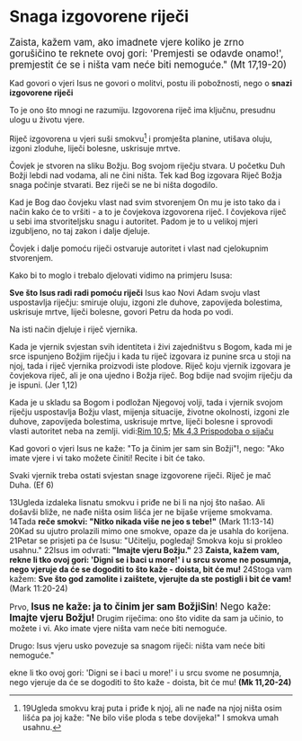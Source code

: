 # Snaga izgovorene riječi

<big>Zaista, kažem vam, ako imadnete vjere koliko je zrno gorušičino  te reknete ovoj gori: 'Premjesti se odavde onamo!', premjestit  će se i ništa vam neće biti nemoguće."  (Mt 17,19-20)</big>

Kad govori o vjeri Isus ne govori o molitvi, postu ili pobožnosti, nego o **snazi izgovorene riječi**

To je ono što mnogi ne razumiju.
Izgovorena riječ ima  ključnu, presudnu ulogu u životu vjere.

Riječ izgovorena u vjeri suši smokvu[^1] i promješta planine, utišava oluju, izgoni zloduhe, liječi bolesne, uskrisuje mrtve.

<!-- ubaci sa friklik karizmatska web svaštara❗ o autoritetu i ubaci ono što imam na A7 karticama o učenju vjere-->
Čovjek je stvoren na sliku Božju. Bog svojom riječju stvara. U početku  Duh Božji lebdi nad vodama, ali ne čini ništa. Tek kad Bog izgovara Riječ Božja snaga počinje stvarati. Bez riječi se ne bi ništa dogodilo.

Kad je Bog dao čovjeku vlast nad svim stvorenjem On mu je isto tako da i način kako će to vršiti - a to je čovjekova izgovorena riječ. I čovjekova riječ u sebi ima stvoriteljsku snagu i autoritet.
Padom je to u velikoj mjeri izgubljeno, no taj zakon i dalje djeluje.

Čovjek i dalje pomoću riječi  ostvaruje autoritet i vlast nad cjelokupnim stvorenjem.

Kako bi to moglo i trebalo djelovati vidimo na primjeru Isusa: 

**Sve što Isus radi radi pomoću riječi**
Isus kao Novi Adam svoju vlast uspostavlja riječju: smiruje oluju, izgoni zle duhove, zapovijeda bolestima, uskrisuje mrtve, liječi bolesne, govori Petru da hoda po vodi.

Na isti način djeluje i riječ vjernika.

Kada je vjernik svjestan svih identiteta i živi zajedništvu s Bogom, kada mi je  srce ispunjeno Božjim riječju i kada tu riječ izgovara iz punine srca u stoji na njoj, tada i riječ vjernika proizvodi iste plodove. Riječ koju vjernik izgovara je čovjekova riječ, ali je ona ujedno i Božja riječ. Bog bdije nad svojim riječju da je ispuni. (Jer 1,12)

Kada je u skladu sa Bogom i podložan Njegovoj volji, tada i vjernik svojom riječju uspostavlja Božju vlast, mijenja situacije, životne okolnosti, izgoni zle duhove, zapovijeda bolestima, uskrisuje mrtve, liječi bolesne i sprovodi vlasti autoritet neba na zemlji. vidi:[Rim 10,5](../3.Biblijski%20tekstovi/Rim%2010,5.md); [Mk 4,3 Prispodoba o sijaču](../3.Biblijski%20tekstovi/Mk%204,3%20Prispodoba%20o%20sijaču.md)

Kad govori o vjeri Isus ne kaže: "To ja činim jer sam sin Božji"!, nego: "Ako imate vjere i vi tako možete činiti! Recite i bit će tako.

Svaki vjernik treba ostati svjestan snage izgovorene riječi.
Riječ je mač Duha. (Ef 6)


13Ugleda  izdaleka lisnatu smokvu i priđe ne bi li na njoj što našao. Ali  došavši bliže, ne nađe ništa osim lišća jer ne bijaše vrijeme  smokvama. 14Tada **reče smokvi: "Nitko nikada više ne jeo s tebe!"**  (Mark 11:13-14)
20Kad su ujutro prolazili mimo one smokve, opaze da je usahla do korijena.
21Petar se prisjeti pa će Isusu: "Učitelju, pogledaj! Smokva koju si prokleo usahnu."
22Isus im odvrati: **"Imajte vjeru Božju."**
23 **Zaista, kažem vam, rekne li tko ovoj gori: 'Digni se i baci u more!' i u srcu svome ne posumnja, nego vjeruje da će se dogoditi to što kaže - doista, bit će mu!**
24Stoga vam kažem: **Sve što god zamolite i zaištete, vjerujte da ste postigli i bit će vam!** (Mark 11:20-24)

Prvo, <big>**Isus ne kaže: ja to činim jer sam BožjiSin**! Nego kaže: **Imajte vjeru Božju!**</big>  Drugim riječima: ono što vidite da sam ja učinio, to možete i vi. Ako imate vjere ništa vam neće biti nemoguće.

Drugo: Isus vjeru usko povezuje sa snagom riječi: ništa vam neće biti nemoguće." 

ekne li tko ovoj gori: 'Digni se i baci u more!' i u srcu svome ne posumnja, nego vjeruje da će se dogoditi to što kaže - doista, bit će mu!
**(Mk 11,20-24)**

<!-- Za dalje vidi i [[Rim 10 - ustima ispovijedati i srcem vjerovati]] -->



[^1]: 19Ugleda smokvu  kraj puta i priđe k njoj, ali ne nađe na njoj ništa osim lišća  pa joj kaže: "Ne bilo više ploda s tebe dovijeka!" I smokva umah  usahnu.